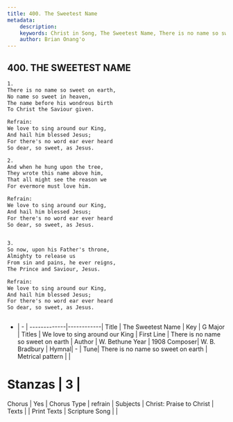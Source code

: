 ```yaml
---
title: 400. The Sweetest Name
metadata:
    description: 
    keywords: Christ in Song, The Sweetest Name, There is no name so sweet on earth, We love to sing around our King
    author: Brian Onang'o
---
```



## 400. THE SWEETEST NAME

```txt
1.
There is no name so sweet on earth,
No name so sweet in heaven,
The name before his wondrous birth
To Christ the Saviour given.

Refrain:
We love to sing around our King,
And hail him blessed Jesus;
For there's no word ear ever heard
So dear, so sweet, as Jesus.

2.
And when he hung upon the tree,
They wrote this name above him,
That all might see the reason we
For evermore must love him. 

Refrain:
We love to sing around our King,
And hail him blessed Jesus;
For there's no word ear ever heard
So dear, so sweet, as Jesus.


3.
So now, upon his Father's throne,
Almighty to release us
From sin and pains, he ever reigns,
The Prince and Saviour, Jesus. 

Refrain:
We love to sing around our King,
And hail him blessed Jesus;
For there's no word ear ever heard
So dear, so sweet, as Jesus.



```

- |   -  |
-------------|------------|
Title | The Sweetest Name |
Key | G Major |
Titles | We love to sing around our King |
First Line | There is no name so sweet on earth |
Author | W. Bethune
Year | 1908
Composer| W. B. Bradbury |
Hymnal|  - |
Tune| There is no name so sweet on earth |
Metrical pattern | |
# Stanzas | 3 |
Chorus | Yes |
Chorus Type | refrain |
Subjects | Christ: Praise to Christ |
Texts |  |
Print Texts | 
Scripture Song |  |
  
